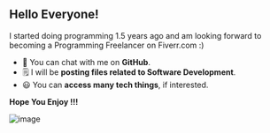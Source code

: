 ## Hello Everyone!

I started doing programming 1.5 years ago and 
am looking forward to becoming a Programming Freelancer on Fiverr.com :) 

* 💬 You can chat with me on **GitHub**.
* 🗒 I will be **posting files related to Software Development**.
* 😃 You can **access many tech things**, if interested.

**Hope You Enjoy !!!**


![image](https://user-images.githubusercontent.com/65707682/141722901-7d857573-054b-40cd-aa19-dada3c46f857.png) 
